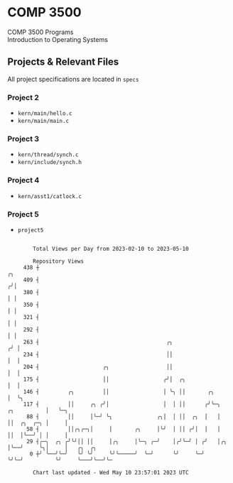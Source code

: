 # COMP 3500
COMP 3500 Programs  
Introduction to Operating Systems  
## Projects & Relevant Files
All project specifications are located in `specs`
### Project 2
- `kern/main/hello.c`
- `kern/main/main.c`
### Project 3
- `kern/thread/synch.c`
- `kern/include/synch.h`
### Project 4
- `kern/asst1/catlock.c`
### Project 5
- `project5`

```

        Total Views per Day from 2023-02-10 to 2023-05-10

        Repository Views
     438 ┼                                                                          ╭╮
     409 ┤                                                                         ╭╯│
     380 ┤                                                                         │ │
     350 ┤                                                                         │ │
     321 ┤                                                                         │ │
     292 ┤                                                                         │ │
     263 ┤                                        ╭╮                              ╭╯ │
     234 ┤                                        ││                              │  │
     204 ┤                    ╭╮                  ││                              │  │
     175 ┤                    ││                 ╭╯│  ╭╮                          │  │
     146 ┤         ╭╮         ││                 │ ╰╮ ││       ╭╮                 │  ╰╮
     117 ┤         ││     ╭╮ ╭╯│                 │  │ ││      ╭╯╰─╮   ╭╮          │   ╰─╮
      88 ┤         ││     │╰─╯ ╰╮              ╭╮│  │ ││  ╭╮  │   │   ││  ╭╮  ╭─╮ │     │
      58 ┤         ││╭╮╭─╮│     │       ╭╮     │╰╯  │ ││ ╭╯│  │   │   ││  │╰──╯ │ │     │
      29 ┤╭─╮  ╭╮ ╭╯╰╯││ ││     │╭╮     │╰─╮ ╭─╯    │╭╯╰─╯ │ ╭╯   │╭╮ │╰──╯     ╰╮│     │   ╭╮  ╭╮
       0 ┼╯ ╰──╯╰─╯   ╰╯ ╰╯     ╰╯╰─────╯  ╰─╯      ╰╯     ╰─╯    ╰╯╰─╯          ╰╯     ╰───╯╰──╯╰─

        Chart last updated - Wed May 10 23:57:01 2023 UTC
        
```
